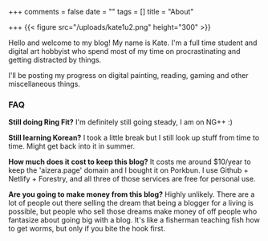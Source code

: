 +++
comments = false
date = ""
tags = []
title = "About"

+++
{{< figure src="/uploads/kate1u2.png" height="300" >}}

Hello and welcome to my blog! My name is Kate. I'm a full time student and digital art hobbyist who spend most of my time on procrastinating and getting distracted by things.

I'll be posting my progress on digital painting, reading, gaming and other miscellaneous things.

<script type='text/javascript' src='https://ko-fi.com/widgets/widget_2.js'></script><script type='text/javascript'>kofiwidget2.init('Support Me on Ko-fi', '#29abe0', 'L3L3226RT');kofiwidget2.draw();</script>

### FAQ

**Still doing Ring Fit?** I'm definitely still going steady, I am on NG++ :) 

**Still learning Korean?** I took a little break but I still look up stuff from time to time. Might get back into it in summer.

**How much does it cost to keep this blog?** It costs me around $10/year to keep the 'aizera.page' domain and I bought it on Porkbun. I use Github + Netlify + Forestry, and all three of those services are free for personal use.

**Are you going to make money from this blog?** Highly unlikely. There are a lot of people out there selling the dream that being a blogger for a living is possible, but people who sell those dreams make money of off people who fantasize about going big with a blog. It's like a fisherman teaching fish how to get worms, but only if you bite the hook first.
